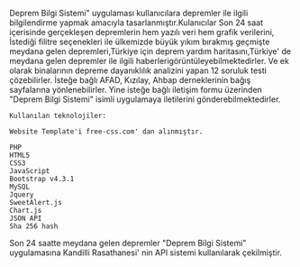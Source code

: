   Deprem Bilgi Sistemi" uygulaması kullanıcılara depremler ile ilgili bilgilendirme yapmak amacıyla tasarlanmıştır.Kulanıcılar Son 24 saat içerisinde gerçekleşen depremlerin hem yazılı veri hem grafik verilerini, İstediği filitre seçenekleri ile ülkemizde büyük yıkım bırakmış geçmişte meydana gelen depremleri,Türkiye için deprem yardım haritasını,Türkiye' de meydana gelen depremler ile ilgili haberlerigörüntüleyebilmektedirler.
  Ve ek olarak binalarının depreme dayanıklılık analizini yapan 12 soruluk testi çözebilirler. İsteğe bağlı AFAD, Kızılay, Ahbap derneklerinin bağış sayfalarına yönlenebilirler. Yine isteğe bağlı iletişim formu üzerinden "Deprem Bilgi Sistemi" isimli uygulamaya iletilerini gönderebilmektedirler.
    
    Kullanılan teknolojiler:
    
    Website Template'i free-css.com' dan alınmıştır.
    
    PHP
    HTML5
    CSS3
    JavaScript
    Bootstrap v4.3.1
    MySQL
    Jquery
    SweetAlert.js
    Chart.js
    JSON API
    Sha 256 hash
  Son 24 saatte meydana gelen depremler "Deprem Bilgi Sistemi" uygulamasına Kandilli Rasathanesi' nin API sistemi kullanılarak çekilmiştir.
